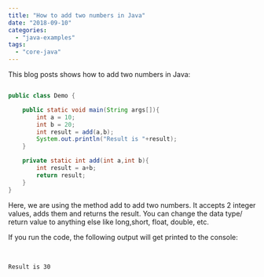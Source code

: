 ```yaml
---
title: "How to add two numbers in Java"
date: "2018-09-10"
categories: 
  - "java-examples"
tags: 
  - "core-java"
---
```


This blog posts shows how to add two numbers in Java:

```java

public class Demo {

    public static void main(String args[]){ 
        int a = 10; 
        int b = 20; 
        int result = add(a,b); 
        System.out.println("Result is "+result); 
    }

    private static int add(int a,int b){ 
        int result = a+b; 
        return result; 
    } 
}

```

Here, we are using the method add to add two numbers. It accepts 2 integer values, adds them and returns the result. You can change the data type/ return value to anything else like long,short, float, double, etc.

If you run the code, the following output will get printed to the console:

 

```
Result is 30
```
